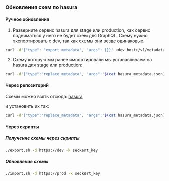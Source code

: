### Обновления схем по hasura

#### Ручное обновления

1. Разверните сервис hasura для stage или production, как сервис подниматься у него не будет схем для GraphQL. Схему нужно экспортировать с dev, так как схемы они везде одинаковые.

```sh
curl -d'{"type": "export_metadata", "args": {}}' <dev host>/v1/metadata -o hasura_metadata.json -H 'X-Hasura-Admin-Secret: <key>'
```

2. Схему которую мы ранее импортировали мы устанавливаем на hasura для stage или production:

```sh
curl -d'{"type":"replace_metadata", "args":'$(cat hasura_metadata.json)'}' <stage or production url>/metadata 'X-Hasura-Admin-Secret: <key>'
```

#### Через репозиторий

Схемы можно взять отсюда: [hasura](https://github.com/UniqueNetwork/unique-explorer-api/tree/develop/hasura)

и установить их так: 
```sh
curl -d'{"type":"replace_metadata", "args":'$(cat hasura_metadata.json)'}' <stage or production url>/metadata 'X-Hasura-Admin-Secret: <key>'
```

####  Через скрипты

##### Получение схемы через скрипты
```sh
./export.sh -d https://dev -k seckert_key
```

##### Обновление схемы

```sh
./import.sh -d https://prod -k seckert_key
```